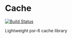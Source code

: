 # Cache
[![Build Status](https://travis-ci.org/JoeBengalen/Cache.svg?branch=master)](https://travis-ci.org/JoeBengalen/Cache)

Lightweight psr-6 cache library
